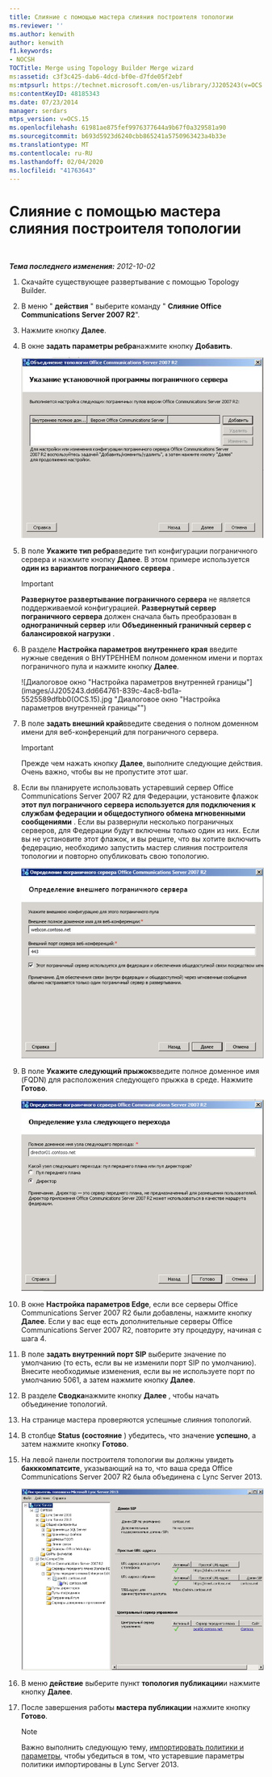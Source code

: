 ```yaml
---
title: Слияние с помощью мастера слияния построителя топологии
ms.reviewer: ''
ms.author: kenwith
author: kenwith
f1.keywords:
- NOCSH
TOCTitle: Merge using Topology Builder Merge wizard
ms:assetid: c3f3c425-dab6-4dcd-bf0e-d7fde05f2ebf
ms:mtpsurl: https://technet.microsoft.com/en-us/library/JJ205243(v=OCS.15)
ms:contentKeyID: 48185343
ms.date: 07/23/2014
manager: serdars
mtps_version: v=OCS.15
ms.openlocfilehash: 61981ae875fef9976377644a9b67f0a329581a90
ms.sourcegitcommit: b693d5923d6240cbb865241a5750963423a4b33e
ms.translationtype: MT
ms.contentlocale: ru-RU
ms.lasthandoff: 02/04/2020
ms.locfileid: "41763643"
---
```

<div data-xmlns="http://www.w3.org/1999/xhtml">

<div class="topic" data-xmlns="http://www.w3.org/1999/xhtml" data-msxsl="urn:schemas-microsoft-com:xslt" data-cs="http://msdn.microsoft.com/en-us/">

<div data-asp="http://msdn2.microsoft.com/asp">

# <a name="merge-using-topology-builder-merge-wizard"></a>Слияние с помощью мастера слияния построителя топологии

</div>

<div id="mainSection">

<div id="mainBody">

<span> </span>

_**Тема последнего изменения:** 2012-10-02_

1.  Скачайте существующее развертывание с помощью Topology Builder.

2.  В меню " **действия** " выберите команду " **Слияние Office Communications Server 2007 R2**".

3.  Нажмите кнопку **Далее**.

4.  В окне **задать параметры ребра**нажмите кнопку **Добавить**.
    
    ![Мастер топологии слиянием, задание страницы настройки ребра](images/JJ205243.cdca609d-d4d5-47d9-9ff8-8b1daa4106e1(OCS.15).jpg "Мастер топологии слиянием, задание страницы настройки ребра")  

5.  В поле **Укажите тип ребра**введите тип конфигурации пограничного сервера и нажмите кнопку **Далее**. В этом примере используется **один из вариантов пограничного сервера** .
    
    <div>
    

    > [!IMPORTANT]  
    > <STRONG>Развернутое развертывание пограничного сервера</STRONG> не является поддерживаемой конфигурацией. <STRONG>Развернутый сервер пограничного сервера</STRONG> должен сначала быть преобразован в <STRONG>однограничный сервер</STRONG> или <STRONG>Объединенный граничный сервер с балансировкой нагрузки</STRONG> .

    
    </div>

6.  В разделе **Настройка параметров внутреннего края** введите нужные сведения о ВНУТРЕННЕМ полном доменном имени и портах пограничного пула и нажмите кнопку **Далее**.
    
    ![Диалоговое окно "Настройка параметров внутренней границы"](images/JJ205243.dd664761-839c-4ac8-bd1a-5525589dfbb0(OCS.15).jpg "Диалоговое окно "Настройка параметров внутренней границы"")  

7.  В поле **задать внешний край**введите сведения о полном доменном имени для веб-конференций для пограничного сервера.
    
    <div>
    

    > [!IMPORTANT]  
    > Прежде чем нажать кнопку <STRONG>Далее</STRONG>, выполните следующие действия. Очень важно, чтобы вы не пропустите этот шаг.

    
    </div>

8.  Если вы планируете использовать устаревший сервер Office Communications Server 2007 R2 для Федерации, установите флажок **этот пул пограничного сервера используется для подключения к службам федерации и общедоступного обмена мгновенными сообщениями** . Если вы развернули несколько пограничных серверов, для Федерации будут включены только один из них. Если вы не установите этот флажок, и вы решите, что вы хотите включить федерацию, необходимо запустить мастер слияния построителя топологии и повторно опубликовать свою топологию.
    
    ![Диалоговое окно пограничного сервера, укажите внешний край страницы](images/JJ205243.32e97ce5-92f0-477e-8125-5d2ece237b13(OCS.15).jpg "Диалоговое окно пограничного сервера, укажите внешний край страницы")  

9.  В поле **Укажите следующий прыжок**введите полное доменное имя (FQDN) для расположения следующего прыжка в среде. Нажмите **Готово**.
    
    ![Диалоговое окно пограничного сервера с указанием следующей страницы перехода](images/JJ205243.e734ee0d-f91c-4f3f-8ae6-248ecabcf678(OCS.15).jpg "Диалоговое окно пограничного сервера с указанием следующей страницы перехода")  

10. В окне **Настройка параметров Edge**, если все серверы Office Communications Server 2007 R2 были добавлены, нажмите кнопку **Далее**. Если у вас еще есть дополнительные серверы Office Communications Server 2007 R2, повторите эту процедуру, начиная с шага 4.

11. В поле **задать внутренний порт SIP** выберите значение по умолчанию (то есть, если вы не изменили порт SIP по умолчанию). Внесите необходимые изменения, если вы не используете порт по умолчанию 5061, а затем нажмите кнопку **Далее**.

12. В разделе **Сводка**нажмите кнопку **Далее** , чтобы начать объединение топологий.

13. На странице мастера проверяются успешные слияния топологий.

14. В столбце **Status (состояние** ) убедитесь, что значение **успешно**, а затем нажмите кнопку **Готово**.

15. На левой панели построителя топологии вы должны увидеть **бакккомпатсите**, указывающий на то, что ваша среда Office Communications Server 2007 R2 была объединена с Lync Server 2013.
    
    ![Построитель топологии, демонстрирующий объединенную топологию](images/JJ205243.62751c76-f018-4c6d-bb48-c61ef8974d31(OCS.15).jpg "Построитель топологии, демонстрирующий объединенную топологию")  

16. В меню **действие** выберите пункт **топология публикации**и нажмите кнопку **Далее**.

17. После завершения работы **мастера публикации** нажмите кнопку **Готово**.
    
    <div>
    

    > [!NOTE]  
    > Важно выполнить следующую тему, <A href="import-policies-and-settings.md">импортировать политики и параметры</A>, чтобы убедиться в том, что устаревшие параметры политики импортированы в Lync Server 2013.

    
    </div>

</div>

<span> </span>

</div>

</div>

</div>

